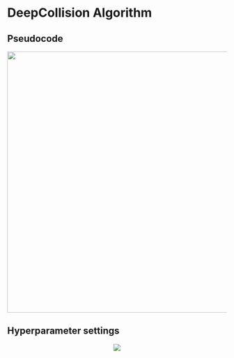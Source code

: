# DeepCollision Algorithm
## Pseudocode
<div align=center><img src="https://github.com/simplexity-lab/DeepCollision/blob/main/algorithms/figures/dqn-based_environment_configuration.png"  width="600" /></div>

## Hyperparameter settings
<div align=center><img src="https://github.com/simplexity-lab/DeepCollision/blob/main/algorithms/figures/hyperparameter_settings.png"  zoom="10%" /></div>

